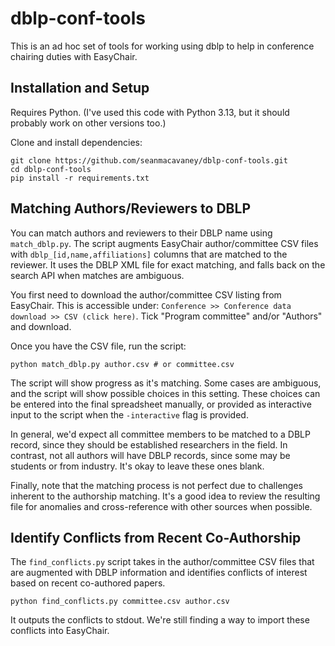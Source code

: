 # dblp-conf-tools

This is an ad hoc set of tools for working using dblp to help in conference chairing duties with EasyChair.

## Installation and Setup

Requires Python. (I've used this code with Python 3.13, but it should probably work on other versions too.)

Clone and install dependencies:

```
git clone https://github.com/seanmacavaney/dblp-conf-tools.git
cd dblp-conf-tools
pip install -r requirements.txt
```

## Matching Authors/Reviewers to DBLP

You can match authors and reviewers to their DBLP name using `match_dblp.py`. The script augments EasyChair author/committee CSV
files with `dblp_[id,name,affiliations]` columns that are matched to the reviewer. It uses the DBLP XML file for exact matching,
and falls back on the search API when matches are ambiguous.

You first need to download the author/committee CSV listing from EasyChair. This is accessible under:
`Conference >> Conference data download >> CSV (click here)`. Tick "Program committee" and/or "Authors" and download.

Once you have the CSV file, run the script:

```
python match_dblp.py author.csv # or committee.csv
```

The script will show progress as it's matching. Some cases are ambiguous, and the script will show possible choices
in this setting. These choices can be entered into the final spreadsheet manually, or provided as interactive input
to the script when the `-interactive` flag is provided.

In general, we'd expect all committee members to be matched to a DBLP record, since they should be established researchers
in the field. In contrast, not all authors will have DBLP records, since some may be students or from industry. It's okay
to leave these ones blank.

Finally, note that the matching process is not perfect due to challenges inherent to the authorship matching. It's a good idea
to review the resulting file for anomalies and cross-reference with other sources when possible.

## Identify Conflicts from Recent Co-Authorship

The `find_conflicts.py` script takes in the author/committee CSV files that are augmented with DBLP information and
identifies conflicts of interest based on recent co-authored papers.

```
python find_conflicts.py committee.csv author.csv
```

It outputs the conflicts to stdout. We're still finding a way to import these conflicts into EasyChair.
